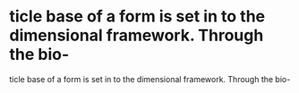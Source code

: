 # ticle base of a form is set in to the dimensional framework. Through the bio-

ticle base of a form is set in to the dimensional framework. Through the bio-